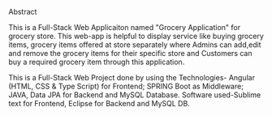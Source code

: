 Abstract

This is a Full-Stack Web Applicaiton  named "Grocery Application" for grocery store. 
This web-app is helpful to display service like buying grocery items, grocery items offered at store separately where Admins can add,edit and remove the grocery items for their specific store
and Customers can buy a required grocery item through this application.

This is a Full-Stack Web Project done by using the Technologies- Angular (HTML, CSS & Type Script) for Frontend; 
SPRING Boot as Middleware; JAVA, Data JPA for Backend and MySQL Database. 
Software used-Sublime text for Frontend, Eclipse for Backend and MySQL DB.
